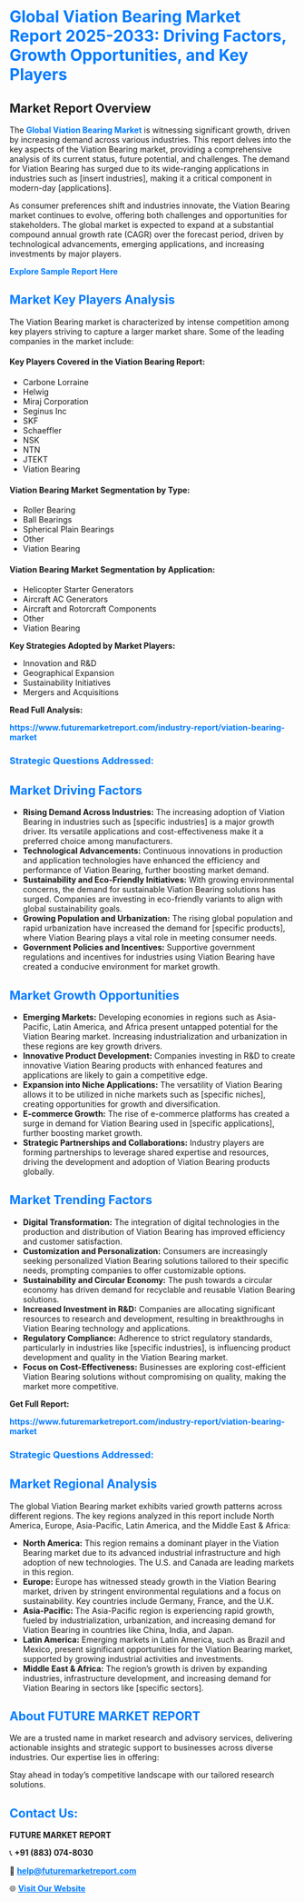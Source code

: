 <h1 style="color: #007BFF;">Global Viation Bearing Market Report 2025-2033: Driving Factors, Growth Opportunities, and Key Players</h1>

<section id="overview">
<h2>Market Report Overview</h2>
<p>The <a href="https://www.futuremarketreport.com/industry-report/viation-bearing-market" style="color: #007BFF; text-decoration: none;"><strong>Global Viation Bearing Market</strong></a> is witnessing significant growth, driven by increasing demand across various industries. This report delves into the key aspects of the Viation Bearing market, providing a comprehensive analysis of its current status, future potential, and challenges. The demand for Viation Bearing has surged due to its wide-ranging applications in industries such as [insert industries], making it a critical component in modern-day [applications].</p>
<p>As consumer preferences shift and industries innovate, the Viation Bearing market continues to evolve, offering both challenges and opportunities for stakeholders. The global market is expected to expand at a substantial compound annual growth rate (CAGR) over the forecast period, driven by technological advancements, emerging applications, and increasing investments by major players.</p>
</section>

<section id="overview">
<p><a href="https://www.futuremarketreport.com/request-sample/reportId=110198" style="color: #007BFF; text-decoration: none;"><strong>Explore Sample Report Here</strong></a></p>
</section>

<section id="key-players">
<h2 style="color: #007BFF;">Market Key Players Analysis</h2>
<p>The Viation Bearing market is characterized by intense competition among key players striving to capture a larger market share. Some of the leading companies in the market include:</p>
<h4>Key Players Covered in the Viation Bearing Report:</h4>
<ul><li>Carbone Lorraine</li><li>Helwig</li><li>Miraj Corporation</li><li>Seginus Inc</li><li>SKF</li><li>Schaeffler</li><li>NSK</li><li>NTN</li><li>JTEKT</li><li>Viation Bearing</li></ul>
<h4>Viation Bearing Market Segmentation by Type:</h4>
<ul><li>Roller Bearing</li><li>Ball Bearings</li><li>Spherical Plain Bearings</li><li>Other</li><li>Viation Bearing</li></ul>

<h4>Viation Bearing Market Segmentation by Application:</h4>
<ul><li>Helicopter Starter Generators</li><li>Aircraft AC Generators</li><li>Aircraft and Rotorcraft Components</li><li>Other</li><li>Viation Bearing</li></ul>
<p><strong>Key Strategies Adopted by Market Players:</strong></p>
<ul>
<li>Innovation and R&D</li>
<li>Geographical Expansion</li>
<li>Sustainability Initiatives</li>
<li>Mergers and Acquisitions</li>
</ul>
</section>

<section>
<p><strong>Read Full Analysis: </strong></p><a href="https://www.futuremarketreport.com/industry-report/viation-bearing-market" style="color: #007BFF; text-decoration: none;"><strong>https://www.futuremarketreport.com/industry-report/viation-bearing-market</strong></a>
<h3 style="color: #007BFF;">Strategic Questions Addressed:</h3>
</section>

<section id="driving-factors">
<h2 style="color: #007BFF;">Market Driving Factors</h2>
<ul>
<li><strong>Rising Demand Across Industries:</strong> The increasing adoption of Viation Bearing in industries such as [specific industries] is a major growth driver. Its versatile applications and cost-effectiveness make it a preferred choice among manufacturers.</li>
<li><strong>Technological Advancements:</strong> Continuous innovations in production and application technologies have enhanced the efficiency and performance of Viation Bearing, further boosting market demand.</li>
<li><strong>Sustainability and Eco-Friendly Initiatives:</strong> With growing environmental concerns, the demand for sustainable Viation Bearing solutions has surged. Companies are investing in eco-friendly variants to align with global sustainability goals.</li>
<li><strong>Growing Population and Urbanization:</strong> The rising global population and rapid urbanization have increased the demand for [specific products], where Viation Bearing plays a vital role in meeting consumer needs.</li>
<li><strong>Government Policies and Incentives:</strong> Supportive government regulations and incentives for industries using Viation Bearing have created a conducive environment for market growth.</li>
</ul>
</section>

<section id="growth-opportunities">
<h2 style="color: #007BFF;">Market Growth Opportunities</h2>
<ul>
<li><strong>Emerging Markets:</strong> Developing economies in regions such as Asia-Pacific, Latin America, and Africa present untapped potential for the Viation Bearing market. Increasing industrialization and urbanization in these regions are key growth drivers.</li>
<li><strong>Innovative Product Development:</strong> Companies investing in R&D to create innovative Viation Bearing products with enhanced features and applications are likely to gain a competitive edge.</li>
<li><strong>Expansion into Niche Applications:</strong> The versatility of Viation Bearing allows it to be utilized in niche markets such as [specific niches], creating opportunities for growth and diversification.</li>
<li><strong>E-commerce Growth:</strong> The rise of e-commerce platforms has created a surge in demand for Viation Bearing used in [specific applications], further boosting market growth.</li>
<li><strong>Strategic Partnerships and Collaborations:</strong> Industry players are forming partnerships to leverage shared expertise and resources, driving the development and adoption of Viation Bearing products globally.</li>
</ul>
</section>

<section id="trending-factors">
<h2 style="color: #007BFF;">Market Trending Factors</h2>
<ul>
<li><strong>Digital Transformation:</strong> The integration of digital technologies in the production and distribution of Viation Bearing has improved efficiency and customer satisfaction.</li>
<li><strong>Customization and Personalization:</strong> Consumers are increasingly seeking personalized Viation Bearing solutions tailored to their specific needs, prompting companies to offer customizable options.</li>
<li><strong>Sustainability and Circular Economy:</strong> The push towards a circular economy has driven demand for recyclable and reusable Viation Bearing solutions.</li>
<li><strong>Increased Investment in R&D:</strong> Companies are allocating significant resources to research and development, resulting in breakthroughs in Viation Bearing technology and applications.</li>
<li><strong>Regulatory Compliance:</strong> Adherence to strict regulatory standards, particularly in industries like [specific industries], is influencing product development and quality in the Viation Bearing market.</li>
<li><strong>Focus on Cost-Effectiveness:</strong> Businesses are exploring cost-efficient Viation Bearing solutions without compromising on quality, making the market more competitive.</li>
</ul>
</section>

<section>
<p><strong>Get Full Report: </strong></p><a href="https://www.futuremarketreport.com/industry-report/viation-bearing-market" style="color: #007BFF; text-decoration: none;"><strong>https://www.futuremarketreport.com/industry-report/viation-bearing-market</strong></a>
<h3 style="color: #007BFF;">Strategic Questions Addressed:</h3>
</section>


<section id="regional-analysis">
<h2 style="color: #007BFF;">Market Regional Analysis</h2>
<p>The global Viation Bearing market exhibits varied growth patterns across different regions. The key regions analyzed in this report include North America, Europe, Asia-Pacific, Latin America, and the Middle East & Africa:</p>
<ul>
<li><strong>North America:</strong> This region remains a dominant player in the Viation Bearing market due to its advanced industrial infrastructure and high adoption of new technologies. The U.S. and Canada are leading markets in this region.</li>
<li><strong>Europe:</strong> Europe has witnessed steady growth in the Viation Bearing market, driven by stringent environmental regulations and a focus on sustainability. Key countries include Germany, France, and the U.K.</li>
<li><strong>Asia-Pacific:</strong> The Asia-Pacific region is experiencing rapid growth, fueled by industrialization, urbanization, and increasing demand for Viation Bearing in countries like China, India, and Japan.</li>
<li><strong>Latin America:</strong> Emerging markets in Latin America, such as Brazil and Mexico, present significant opportunities for the Viation Bearing market, supported by growing industrial activities and investments.</li>
<li><strong>Middle East & Africa:</strong> The region’s growth is driven by expanding industries, infrastructure development, and increasing demand for Viation Bearing in sectors like [specific sectors].</li>
</ul>
</section>

<footer>
<h2 style="color: #007BFF;">About FUTURE MARKET REPORT</h2>
<p>We are a trusted name in market research and advisory services, delivering actionable insights and strategic support to businesses across diverse industries. Our expertise lies in offering:</p>

<p>Stay ahead in today’s competitive landscape with our tailored research solutions.</p>

<h2 style="color: #007BFF;">Contact Us:</h2>
<p><strong>FUTURE MARKET REPORT</strong></p>
<p>📞 <strong>+91 (883) 074-8030</strong></p>
<p>📧 <strong><a href="mailto:help@futuremarketreport.com" style="color: #007BFF;">help@futuremarketreport.com</a></strong></p>
<p>🌐 <strong><a href="https://www.futuremarketreport.com/" style="color: #007BFF;">Visit Our Website</a></strong></p>
</footer>
